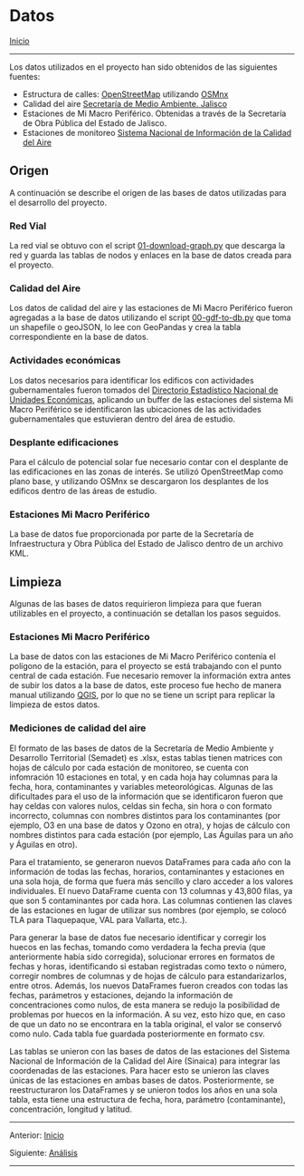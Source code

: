 # Datos

[Inicio](../../README.md)
***

Los datos utilizados en el proyecto han sido obtenidos de las siguientes fuentes:

+ Estructura de calles: [OpenStreetMap](https://openstreetmap.org) utilizando [OSMnx](https://github.com/gboeing/osmnx)
+ Calidad del aire [Secretaría de Medio Ambiente. Jalisco](https://semadet.jalisco.gob.mx/)
+ Estaciones de Mi Macro Periférico. Obtenidas a través de la Secretaría de Obra Pública del Estado de Jalisco.
+ Estaciones de monitoreo [Sistema Nacional de Información de la Calidad del Aire](https://sinaica.inecc.gob.mx/)

## Origen

A continuación se describe el origen de las bases de datos utilizadas para el desarrollo del proyecto.

### Red Vial

La red vial se obtuvo con el script [01-download-graph.py](../../scripts/01-download-graph.py) que descarga la red y guarda las tablas de nodos y enlaces en la base de datos creada para el proyecto.

### Calidad del Aire

Los datos de calidad del aire y las estaciones de Mi Macro Periférico fueron agregadas a la base de datos utilizando el script [00-gdf-to-db.py](../../scripts/00-gdf-to-db.py) que toma un shapefile o geoJSON, lo lee con GeoPandas y crea la tabla correspondiente en la base de datos.

### Actividades económicas

Los datos necesarios para identificar los edificos con actividades gubernamentales fueron tomados del [Directorio Estadístico Nacional de Unidades Económicas](https://www.inegi.org.mx/app/mapa/denue/), aplicando un buffer de las estaciones del sistema Mi Macro Periférico se identificaron las ubicaciones de las actividades gubernamentales que estuvieran dentro del área de estudio.

### Desplante edificaciones

Para el cálculo de potencial solar fue necesario contar con el desplante de las edificaciones en las zonas de interés. Se utilizó OpenStreetMap como plano base, y utilizando OSMnx se descargaron los desplantes de los edificos dentro de las áreas de estudio.

### Estaciones Mi Macro Periférico

La base de datos fue proporcionada por parte de la Secretaría de Infraestructura y Obra Pública del Estado de Jalisco dentro de un archivo KML.

## Limpieza

Algunas de las bases de datos requirieron limpieza para que fueran utilizables en el proyecto, a continuación se detallan los pasos seguidos.

### Estaciones Mi Macro Periférico

La base de datos con las estaciones de Mi Macro Periférico contenía el polígono de la estación, para el proyecto se está trabajando con el punto central de cada estación. Fue necesario remover la información extra antes de subir los datos a la base de datos, este proceso fue hecho de manera manual utilizando [QGIS](https://qgis.org), por lo que no se tiene un script para replicar la limpieza de estos datos.

### Mediciones de calidad del aire

El formato de las bases de datos de la Secretaría de Medio Ambiente y Desarrollo Territorial (Semadet) es .xlsx, estas tablas tienen matrices con hojas de cálculo por cada estación de monitoreo, se cuenta con infomración 10 estaciones en total, y en cada hoja hay columnas para la fecha, hora, contaminantes y variables meteorológicas. Algunas de las dificultades para el uso de la información que se identificaron fueron que hay celdas con valores nulos, celdas sin fecha, sin hora o con formato incorrecto, columnas con nombres distintos para los contaminantes (por ejemplo, O3 en una base de datos y Ozono en otra), y hojas de cálculo con nombres distintos para cada estación (por ejemplo, Las Águilas para un año y Águilas en otro). 

Para el tratamiento, se generaron nuevos DataFrames para cada año con la información de todas las fechas, horarios, contaminantes y estaciones en una sola hoja, de forma que fuera más sencillo y claro acceder a los valores individuales. El nuevo DataFrame cuenta con 13 columnas y 43,800 filas, ya que son 5 contaminantes por cada hora. Las columnas contienen las claves de las estaciones en lugar de utilizar sus nombres (por ejemplo, se colocó TLA para Tlaquepaque, VAL para Vallarta, etc.).

Para generar la base de datos fue necesario identificar y corregir los huecos en las fechas, tomando como verdadera la fecha previa (que anteriormente había sido corregida), solucionar errores en formatos de fechas y horas, identificando si estaban registradas como texto o número, corregir nombres de columnas y de hojas de cálculo para estandarizarlos, entre otros. Además, los nuevos DataFrames fueron creados con todas las fechas, parámetros y estaciones, dejando la información de concentraciones como nulos, de esta manera se redujo la posibilidad de problemas por huecos en la información. A su vez, esto hizo que, en caso de que un dato no se encontrara en la tabla original, el valor se conservó como nulo. Cada tabla fue guardada posteriormente en formato csv.

Las tablas se unieron con las bases de datos de las estaciones del Sistema Nacional de Información de la Calidad del Aire (Sinaica) para integrar las coordenadas de las estaciones. Para hacer esto se unieron las claves únicas de las estaciones en ambas bases de datos. Posteriormente, se reestructuraron los DataFrames y se unieron todos los años en una sola tabla, esta tiene una estructura de fecha, hora, parámetro (contaminante), concentración, longitud y latitud. 

***
Anterior: [Inicio](../../README.md)

Siguiente: [Análisis](analisis.md)
***